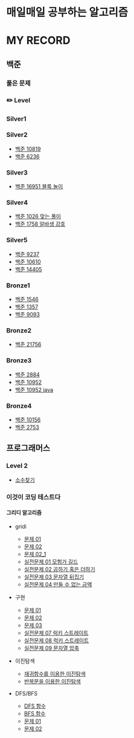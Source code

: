 # 매일매일 공부하는 알고리즘

# MY RECORD

## 백준
### 풀은 문제
### ✏️ Level

### Silver1

### Silver2
- [백준 10819](./baekjoon_code/BOJ10819_solved.py)
- [백준 6236](./baekjoon_code/BOJ_6236_other.py)

### Silver3
- [백준 16951 블록 놀이](./baekjoon_code/BOJ_16951.py)
### Silver4
- [백준 1026 맞는 풀이](./baekjoon_code/BOJ1026_correctSolved.py)
- [백준 1758 알바생 강호](https://www.acmicpc.net/problem/1758)

### Silver5
- [백준 9237](./baekjoon_code/BOJ9237_solved.py)
- [백준 10610](./baekjoon_code/BOJ10610_solved.py)
- [백준 14405](./baekjoon_code/BOJ_14405_solved.py)


### Bronze1
- [백준 1546](./baekjoon_code/BOJ_1546_solved.py)
- [백준 1357](./baekjoon_code/BOJ1357_solved.py)
- [백준 9093](./baekjoon_code/BOJ9093_solved.py)

### Bronze2

- [백준 21756](./baekjoon_code/BOJ21756_solved.py)

### Bronze3
- [백준 2884](./baekjoon_code/BOJ2884_solved.py)
- [백준 10952](./baekjoon_code/BOJ10952_solved.py)
- [백준 10952 java](./baekjoon_code/BOJ10952_solved.java)

### Bronze4
- [백준 10156](./baekjoon_code/BOJ10156_solved.py)
- [백준 2753](./baekjoon_code/BOJ2753_solved.py)

## 프로그래머스

### Level 2
- [소수찾기](./Programmers/level2_primeNumber.py)

### 이것이 코딩 테스트다
#### 그리디 알고리즘
- gridi
  - [문제 01](./This_is_cording_test/그리디/gridi01.py)
  - [문제 02](./This_is_cording_test/그리디/gridi02.py)
  - [문제 02_1](./This_is_cording_test/그리디/gridi02_01.py)
  - [실전문제 01 모험가 길드](./This_is_cording_test/그리디/GreedyQ1_모험가길드.py)
  - [실전문제 02 곱하기 혹은 더하기](./This_is_cording_test/그리디/GreedyQ2_곱하기혹은더하기.py)
  - [실전문제 03 문자열 뒤집기](./This_is_cording_test/그리디/GreedyQ3_문자열뒤집기.py)
  - [실전문제 04 만들 수 없는 금액](./This_is_cording_test/그리디/GreedyQ4_만들수없는금액.py)

- 구현
  - [문제 01](./This_is_cording_test/구현/구현_상하좌우.py)
  - [문제 02](./This_is_cording_test/구현/구현_시각.py)
  - [문제 03](./This_is_cording_test/구현/구현_왕실의나이트.py)
  - [실전문제 07 럭키 스트레이트](./This_is_cording_test/구현/구현Q7_럭키스트레이트.py)
  - [실전문제 08 럭키 스트레이트](./This_is_cording_test/구현/구현Q8_문자열재정렬.py)
  - [실전문제 09 문자열 압축](./This_is_cording_test/구현/구현Q9_문자열압축.py)
  
  
- 이진탐색
  - [재귀함수를 이용한 이진탐색](./This_is_cording_test/이진탐색/binary_self.py)
  - [반복문을 이용한 이진탐색](./This_is_cording_test/이진탐색/binary_repeat.py)
- DFS/BFS
  - [DFS 함수](./This_is_cording_test/DFS_BFS/DFS_EX01.py)
  - [BFS 함수](./This_is_cording_test/DFS_BFS/BFS_EX01.py)
  - [문제 01](./This_is_cording_test/DFS_BFS/DFS&BFS_음료수얼려먹기.py)
  - [문제 02](./This_is_cording_test/DFS_BFS/DFS&BFS_미로탈출.py)
